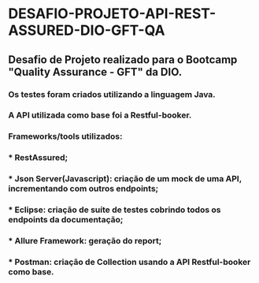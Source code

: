 # DESAFIO-PROJETO-API-REST-ASSURED-DIO-GFT-QA

## Desafio de Projeto realizado para o Bootcamp "Quality Assurance - GFT" da DIO.

### Os testes foram criados utilizando a linguagem Java.
### A API utilizada como base foi a Restful-booker.
### Frameworks/tools utilizados:
### * RestAssured;
### * Json Server(Javascript): criação de um mock de uma API, incrementando com outros endpoints;
### * Eclipse: criação de suíte de testes cobrindo todos os endpoints da documentação;
### * Allure Framework: geração do report;
### * Postman: criação de Collection usando a API Restful-booker como base.
